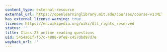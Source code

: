 ```yaml
---
content_type: external-resource
external_url: https://openlearninglibrary.mit.edu/courses/course-v1:MITx+18.05r_10+2022_Summer/courseware/week13/class23/3?activate_block_id=block-v1%3AMITx%2B18.05r_10%2B2022_Summer%2Btype%40vertical%2Bblock%40class23-rq1-vertical
has_external_license_warning: true
license: https://en.wikipedia.org/wiki/All_rights_reserved
status: ''
title: Class 23 online reading questions
uid: 5454a61f-f57c-4888-9fe8-c457dbd97d7e
wayback_url: ''
---
```

